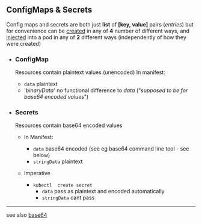 ## ConfigMaps & Secrets

Config maps and secrets are both just **list** of **[key, value]** pairs (_entries_) but for convenience can be [created](cm/cm_create.md) in any of **4** number of different ways, and [injected](cm/cm_inject.md) into a pod in any of **2** different ways (independently of how they were created) 

- ###  ConfigMap
    Resources contain plaintext values (unencoded)
    In manifest:
    - `data`  plaintext
    - '_binaryData_'  no functional difference to  _data_ ("_supposed to be for base64 encoded values_")

- ### Secrets 
    Resources contain base64 encoded values
    - In Manifest:
        - `data`  base64 encoded  (see eg base64 command line tool - see below)
        - `stringData`  plaintext 

    - Imperative
        - `kubectl  create secret` 
            - `data`  pass as plaintext and encoded automatically
            - `stringData`  cant pass
    


---
see also [base64](../../../tool/base64.md)

